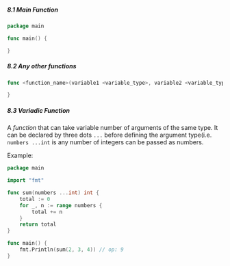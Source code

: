 ##### 8.1 Main Function
```Go
package main

func main() {

}
```

##### 8.2 Any other functions
```Go
func <function_name>(variable1 <variable_type>, variable2 <variable_type>) (<return_type1>, <return_type2>) {

}
```

##### 8.3 Variadic Function
A *function* that can take variable number of arguments of the same type. It can be declared by three dots `...` before defining the argument type(i.e. `numbers ...int` is any number of integers can be passed as numbers.

Example:
```Go
package main

import "fmt"

func sum(numbers ...int) int {
	total := 0
	for _, n := range numbers {
		total += n	
	}
	return total
}

func main() {
	fmt.Println(sum(2, 3, 4)) // op: 9
}
```